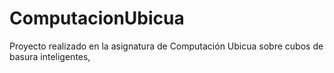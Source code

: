 # ComputacionUbicua
Proyecto realizado en la asignatura de Computación Ubicua sobre cubos de basura inteligentes,
